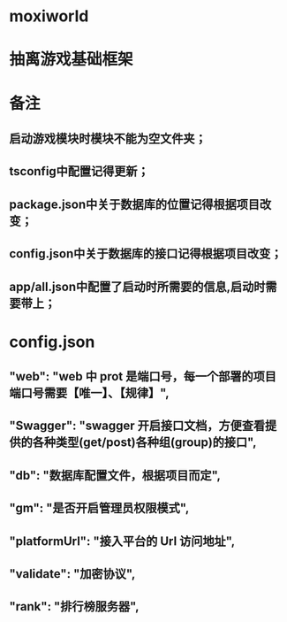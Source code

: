 # moxiworld

# 抽离游戏基础框架

# 备注
## 启动游戏模块时模块不能为空文件夹；
## tsconfig中配置记得更新；
## package.json中关于数据库的位置记得根据项目改变；
## config.json中关于数据库的接口记得根据项目改变；
## app/all.json中配置了启动时所需要的信息,启动时需要带上；

# config.json
## "web": "web 中 prot 是端口号，每一个部署的项目端口号需要【唯一】、【规律】",
## "Swagger": "swagger 开启接口文档，方便查看提供的各种类型(get/post)各种组(group)的接口",
## "db": "数据库配置文件，根据项目而定",
## "gm": "是否开启管理员权限模式",
## "platformUrl": "接入平台的 Url 访问地址",
## "validate": "加密协议",
## "rank": "排行榜服务器",